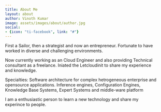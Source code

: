 ```yaml
---
title: About Me
layout: about
author: Vinoth Kumar
image: assets/images/about/author.jpg
social:
- {icon: "ti-facebook", link: "#"}
---
```


First a Sailor, then a strategist and now an entrepreneur. Fortunate
to have worked in diverse and challenging environments. 

Now currently working as an Cloud Engineer and also providing
Technical consultant as a freelance. Iniated the Letcloudinit to share my experience and knowledge.

Specialties: Software architecture for complex hetrogeneous
enterprise and opensource applications. Inference engines, Configuration Engines,
Knowledge Base Systems, Expert Systems and middle-ware
platform

I am a enthusiastic person to learn a new technology and share my experince to people.
